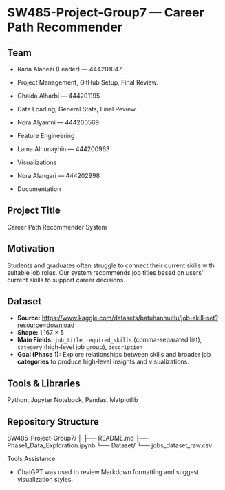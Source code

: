 # SW485-Project-Group7 — Career Path Recommender

## Team
- Rana Alanezi (Leader) — 444201047
 * Project Management, GitHub Setup, Final Review.
- Ghaida Alharbi — 444201195
 * Data Loading, General Stats, Final Review.
- Nora Alyamni — 444200569
 * Feature Engineering
- Lama Alhunayhin — 444200963
 * Visualizations
- Nora Alangari — 444202998
 * Documentation


## Project Title
Career Path Recommender System

## Motivation
Students and graduates often struggle to connect their current skills with suitable job roles.
Our system recommends job titles based on users' current skills to support career decisions.

## Dataset
- **Source:** https://www.kaggle.com/datasets/batuhanmutlu/job-skill-set?resource=download
- **Shape:** 1,167 × 5
- **Main Fields:** `job_title`, `required_skills` (comma-separated list), `category` (high-level job group), `description`
- **Goal (Phase 1):** Explore relationships between skills and broader job **categories** to produce high-level insights and visualizations.

## Tools & Libraries
Python, Jupyter Notebook, Pandas, Matplotlib

## Repository Structure

SW485-Project-Group7/
│
├── README.md
├── Phase1_Data_Exploration.ipynb
└── Dataset/
    └── jobs_dataset_raw.csv

Tools Assistance:
- ChatGPT was used to review Markdown formatting and suggest visualization styles.